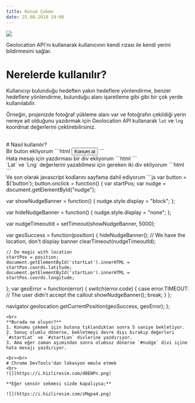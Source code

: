 ```yaml
--- 
title: Konum Çekme
date: 25.08.2018 19:00
---
```


![](https://media.giphy.com/media/HzMfJIkTZgx8s/giphy.gif)  

Geolocation API'nı kullanarak kullanıcının kendi rızası ile kendi yerini bildirmesini sağlar.  

# Nerelerde kullanılır?
Kullanıcıyı bulunduğu hedeften yakın hedeflere yönlendirme, benzer hedeflere yönlendirme, bulunduğu alanı işaretleme gibi gibi bir çok yerde kullanılabilir.  

Örneğin, projenizde fotoğraf yükleme alanı var ve fotoğrafın çekildiği yerin nereye ait olduğunu yazdırmak için Geolocation API kullanarak `lat` ve `lng` koordinat değerlerini çektirebilirsiniz.

<br>
# Nasıl kullanılır?
<br>
Bir buton ekliyorum
```html
<button type="button">Konum al</button>
```
<br>
Hata mesajı için yazdırması bir div ekliyorum
```html
<div id="nudge" style="display:none">Hata: konum alınamadı.</div>
```
<br>
`Lat` ve `Lng` değerlerini yazabilmesi için gereken iki div ekliyorum
```html
<div id="startLat"></div>
<div id="startLon"></div>
```
<br>
Ve son olarak javascript kodlarını sayfama dahil ediyorum
```js
var button = $('button');
button.onclick = function() {
  var startPos;
  var nudge = document.getElementById("nudge");

  var showNudgeBanner = function() {
    nudge.style.display = "block";
  };

  var hideNudgeBanner = function() {
    nudge.style.display = "none";
  };

  var nudgeTimeoutId = setTimeout(showNudgeBanner, 5000);

  var geoSuccess = function(position) {
    hideNudgeBanner();
    // We have the location, don't display banner
    clearTimeout(nudgeTimeoutId);

    // Do magic with location
    startPos = position;
    document.getElementById('startLat').innerHTML = startPos.coords.latitude;
    document.getElementById('startLon').innerHTML = startPos.coords.longitude;
  };
  var geoError = function(error) {
    switch(error.code) {
      case error.TIMEOUT:
        // The user didn't accept the callout
        showNudgeBanner();
        break;
    }
  };

  navigator.geolocation.getCurrentPosition(geoSuccess, geoError);
};
```
<br>
**Burada ne oluyor?**
1. Konumu çekmek için butona tıklandıktan sonra 5 saniye bekletiyor.
2. Sonuç olumlu dönerse, bekletmeyi devre dışı bırakıp değerleri `#startLat` ve `#startLon` divlerine yazdırıyor.
3. Ama eğer zaman aşımından sonra olumsuz dönerse `#nudge` divi içine hata mesajı yazdırıyor.

<br><br>
# Chrome DevTools'dan lokasyon emule etmek
<br>
![](https://i.hizliresim.com/dBENPn.png)  

**Eğer sensör sekmesi sizde kapalıysa;**  

![](https://i.hizliresim.com/zMqpa4.png)
